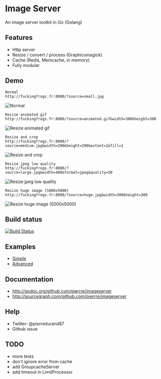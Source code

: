 # Image Server
An image server toolkit in Go (Golang)

## Features
- Http server
- Resize / convert / process (Graphicsmagick)
- Cache (Redis, Memcache, in memory)
- Fully modular

## Demo
```
Normal
http://fuckingfrogs.fr:8080/?source=small.jpg
```
![Normal](http://fuckingfrogs.fr:8080/?source=small.jpg)

```
Resize animated gif
http://fuckingfrogs.fr:8080/?source=animated.gif&width=300&height=300
```
![Resize animated gif](http://fuckingfrogs.fr:8080/?source=animated.gif&width=300&height=300)

```
Resize and crop
http://fuckingfrogs.fr:8080/?source=medium.jpg&width=200&height=200&extent=1&fill=1
```
![Resize and crop](http://fuckingfrogs.fr:8080/?source=medium.jpg&width=200&height=200&extent=1&fill=1)

```
Resize jpeg low quality
http://fuckingfrogs.fr:8080/?source=large.jpg&width=400&format=jpeg&quality=50
```
![Resize jpeg low quality](http://fuckingfrogs.fr:8080/?source=large.jpg&width=400&format=jpeg&quality=50)

```
Resize huge image (5000x5000)
http://fuckingfrogs.fr:8080/?source=huge.jpg&width=300&height=300
```
![Resize huge image (5000x5000)](http://fuckingfrogs.fr:8080/?source=huge.jpg&width=300&height=300)

## Build status
[![Build Status](https://travis-ci.org/pierrre/imageserver.png?branch=master)](https://travis-ci.org/pierrre/imageserver)

## Examples
- [Simple](https://github.com/pierrre/imageserver/blob/master/_examples/simple/simple.go)
- [Advanced](https://github.com/pierrre/imageserver/blob/master/_examples/advanced/advanced.go)

## Documentation
- http://godoc.org/github.com/pierrre/imageserver
- http://sourcegraph.com/github.com/pierrre/imageserver

## Help
- Twitter: @pierredurand87
- Github issue

## TODO
- more tests
- don't ignore error from cache
- add GroupcacheServer
- add timeout in LimitProcessor
